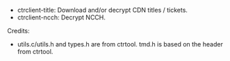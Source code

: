 * ctrclient-title: Download and/or decrypt CDN titles / tickets.
* ctrclient-ncch: Decrypt NCCH.

Credits:
* utils.c/utils.h and types.h are from ctrtool. tmd.h is based on the header from ctrtool.

